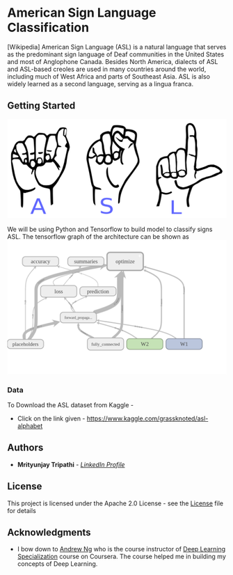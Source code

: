 # American Sign Language Classification
[Wikipedia] American Sign Language (ASL) is a natural language that serves as the predominant sign language of Deaf communities in the United States and most of Anglophone Canada. Besides North America, dialects of ASL and ASL-based creoles are used in many countries around the world, including much of West Africa and parts of Southeast Asia. ASL is also widely learned as a second language, serving as a lingua franca.

## Getting Started
<img src = "images/asl.png">

We will be using Python and Tensorflow to build model to classify signs ASL. The tensorflow graph of the architecture can be shown as 
<img src = "images/graph_run.png">

### Data

To Download the ASL dataset from Kaggle -
   * Click on the link given - https://www.kaggle.com/grassknoted/asl-alphabet

## Authors

* **Mrityunjay Tripathi** - [*LinkedIn Profile*](https://www.linkedin.com/in/mrityunjay-tripathi-89a243168/)

## License

This project is licensed under the Apache 2.0 License - see the [License](https://github.com/Mrityunjay2668/Deep-Learning/blob/master/LICENSE) file for details

## Acknowledgments

* I bow down to [Andrew Ng](https://www.andrewng.org/) who is the course instructor of 
[Deep Learning Specialization](https://www.coursera.org/specializations/deep-learning?) course on Coursera. The course helped
me in building my concepts of Deep Learning.


